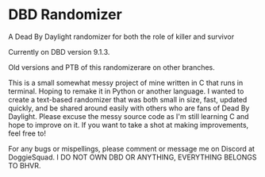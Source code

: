 # DBD Randomizer
A Dead By Daylight randomizer for both the role of killer and survivor

Currently on DBD version 9.1.3.

Old versions and PTB of this randomizerare on other branches.

This is a small somewhat messy project of mine written in C that runs in terminal. Hoping to remake it in Python or another language.
I wanted to create a text-based randomizer that was both small in size, fast, updated quickly, and be shared around easily with others who are fans of Dead By Daylight.
Please excuse the messy source code as I'm still learning C and hope to improve on it.
If you want to take a shot at making improvements, feel free to!

For any bugs or mispellings, please comment or message me on Discord at DoggieSquad.
I DO NOT OWN DBD OR ANYTHING, EVERYTHING BELONGS TO BHVR.

